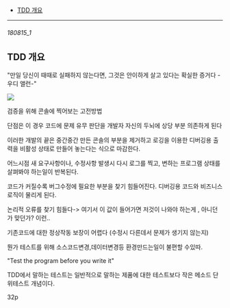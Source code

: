 - [TDD 개요](#180815_1)


-----------------------------------------

###### 180815_1

TDD 개요
-

"만일 당신이 때때로 실패하지 않는다면, 그것은 안이하게 살고 있다는 확실한 증거다 - 우디 앨런-"

 ![](https://drive.google.com/uc?export=view&id=1NmLClsyBQIIfnCz2YbpgZYuDLnz_X9eH)


검증을 위해 콘솔에 찍어보는 고전방법

단점은 이 경우 코드에 문제 유무 판단을 개발자 자신의 두뇌에 상당 부분 의존하게 된다

이러한 개발의 끝은 중간중간 만든 콘솔의 부분을 제거하고 로깅을 이용한 디버깅용 출력을 비활성 상태로 만들어 놓는다는 식으로 마감한다.

어느시점 새 요구사항이나, 수정사항 발생시 다시 로그를 찍고, 변하는 프로그램 상태를 살펴봐야 하는일이 반복된다. 

코드가 커질수록 버그수정에 필요한 부분을 찾기 힘들어진다. 디버깅용 코드와 비즈니스 로직이 물리게 된다.

논리적 오류를 찾기 힘들다-> 여기서 이 값이 들어가면 저것이 나와야 하는게 , 아니던가 맞던가? 이런..

기존코드에 대한 정상작동 보장이 어렵다
(수정시 다른데서 문제가 생기지 않는지)

뭔가 테스트를 위해 소스코드변경,데이터변경등 환경만드는일이 불편할 수있따.


"Test the program before you write it"


TDD에서 말하는 테스트는 일반적으로 말하는 
제품에 대한 테스트보다  작은 메소드 단위테스트 개념이다.

32p




